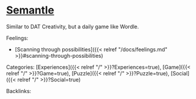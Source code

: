 # [Semantle](https://semantle.novalis.org/)

Similar to DAT Creativity, but a daily game like Wordle.

Feelings: 

  - [Scanning through possibilities]({{< relref "/docs/feelings.md" >}}#scanning-through-possibilities)

Categories: [Experiences]({{< relref "/" >}}?Experiences=true),
[Game]({{< relref "/" >}}?Game=true),
[Puzzle]({{< relref "/" >}}?Puzzle=true),
[Social]({{< relref "/" >}}?Social=true)

Backlinks: 